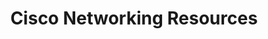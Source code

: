 ---
layout: page
title: Cisco Networking Resources
description: for CyberPatriot
img: 
importance: 1
redirect: https://github.com/troy-cyber/cisco-share-resources 
category: teaching 
---